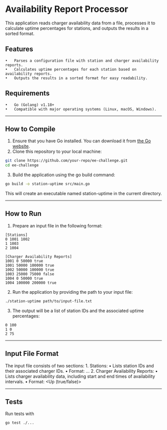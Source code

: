 # Availability Report Processor

This application reads charger availability data from a file, processes it to calculate uptime percentages for stations, and outputs the results in a sorted format.

## Features 

	•	Parses a configuration file with station and charger availability reports.
	•	Calculates uptime percentages for each station based on availability reports.
	•	Outputs the results in a sorted format for easy readability.

## Requirements

    •	Go (Golang) v1.18+
	•	Compatible with major operating systems (Linux, macOS, Windows).

---

## How to Compile

1.	Ensure that you have Go installed. You can download it from [the Go website](https://go.dev/dl/).
2.	Clone this repository to your local machine:
```bash
git clone https://github.com/your-repo/ee-challenge.git
cd ee-challenge
```

3. Build the application using the go build command:
```sh
go build -o station-uptime src/main.go
```
This will create an executable named station-uptime in the current directory.

---

## How to Run

1. Prepare an input file in the following format:
```
[Stations]
0 1001 1002
1 1003
2 1004

[Charger Availability Reports]
1001 0 50000 true
1001 50000 100000 true
1002 50000 100000 true
1003 25000 75000 false
1004 0 50000 true
1004 100000 200000 true
```

2. Run the application by providing the path to your input file:
```sh
./station-uptime path/to/input-file.txt
```

3. The output will be a list of station IDs and the associated uptime percentages:
```
0 100
1 0
2 75
```
---

## Input File Format

The input file consists of two sections:
	1.	Stations:
	•	Lists station IDs and their associated charger IDs.
	•	Format: <StationID> <ChargerID1> <ChargerID2> ...
	2.	Charger Availability Reports:
	•	Lists charger availability data, including start and end times of availability intervals.
	•	Format: <ChargerID> <StartTime> <EndTime> <Up (true/false)>

---

## Tests

Run tests with 
```sh
go test ./...

```
